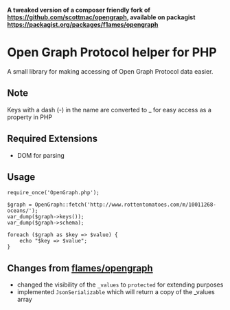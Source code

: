 **A tweaked version of a composer friendly fork of https://github.com/scottmac/opengraph,  available on packagist https://packagist.org/packages/f1ames/opengraph**

# Open Graph Protocol helper for PHP

A small library for making accessing of Open Graph Protocol data easier.

## Note
Keys with a dash (-) in the name are converted to _ for easy access as a property
in PHP

## Required Extensions
* DOM for parsing

## Usage
	require_once('OpenGraph.php');

	$graph = OpenGraph::fetch('http://www.rottentomatoes.com/m/10011268-oceans/');
	var_dump($graph->keys());
	var_dump($graph->schema);

	foreach ($graph as $key => $value) {
		echo "$key => $value";
	}

## Changes from [flames/opengraph](https://packagist.org/packages/f1ames/opengraph)
* changed the visibility of the `_values` to `protected` for extending purposes
* implemented `JsonSerializable` which will return a copy of the _values array